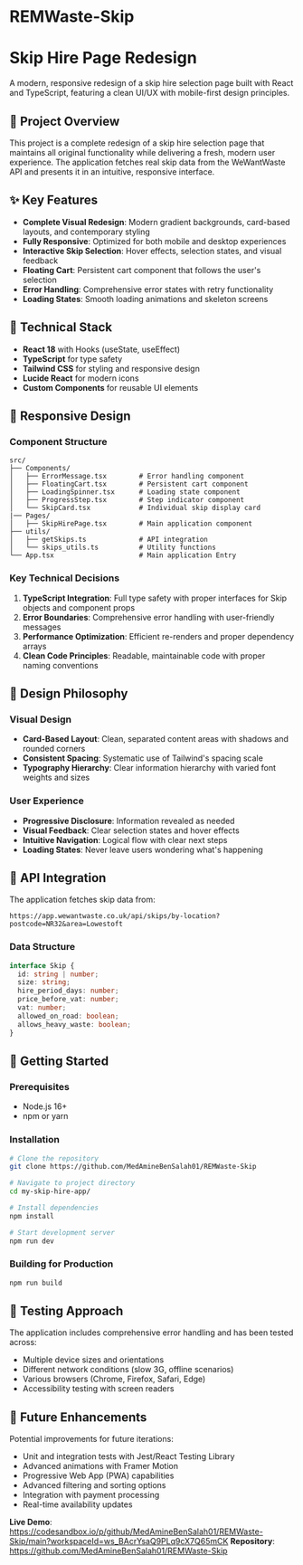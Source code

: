 # REMWaste-Skip


# Skip Hire Page Redesign

A modern, responsive redesign of a skip hire selection page built with React and TypeScript, featuring a clean UI/UX with mobile-first design principles.

## 🎯 Project Overview

This project is a complete redesign of a skip hire selection page that maintains all original functionality while delivering a fresh, modern user experience. The application fetches real skip data from the WeWantWaste API and presents it in an intuitive, responsive interface.

## ✨ Key Features

- **Complete Visual Redesign**: Modern gradient backgrounds, card-based layouts, and contemporary styling
- **Fully Responsive**: Optimized for both mobile and desktop experiences
- **Interactive Skip Selection**: Hover effects, selection states, and visual feedback
- **Floating Cart**: Persistent cart component that follows the user's selection
- **Error Handling**: Comprehensive error states with retry functionality
- **Loading States**: Smooth loading animations and skeleton screens


## 🚀 Technical Stack

- **React 18** with Hooks (useState, useEffect)
- **TypeScript** for type safety
- **Tailwind CSS** for styling and responsive design
- **Lucide React** for modern icons
- **Custom Components** for reusable UI elements

## 📱 Responsive Design


### Component Structure
```
src/
├── Components/
│   ├── ErrorMessage.tsx        # Error handling component
│   ├── FloatingCart.tsx        # Persistent cart component
│   ├── LoadingSpinner.tsx      # Loading state component
│   ├── ProgressStep.tsx        # Step indicator component
│   └── SkipCard.tsx            # Individual skip display card
|── Pages/
│   ├── SkipHirePage.tsx        # Main application component
├── utils/
│   ├── getSkips.ts             # API integration
│   └── skips_utils.ts          # Utility functions
└── App.tsx                     # Main application Entry
```

### Key Technical Decisions

1. **TypeScript Integration**: Full type safety with proper interfaces for Skip objects and component props
3. **Error Boundaries**: Comprehensive error handling with user-friendly messages
4. **Performance Optimization**: Efficient re-renders and proper dependency arrays
5. **Clean Code Principles**: Readable, maintainable code with proper naming conventions

## 🎨 Design Philosophy

### Visual Design
- **Card-Based Layout**: Clean, separated content areas with shadows and rounded corners
- **Consistent Spacing**: Systematic use of Tailwind's spacing scale
- **Typography Hierarchy**: Clear information hierarchy with varied font weights and sizes

### User Experience
- **Progressive Disclosure**: Information revealed as needed
- **Visual Feedback**: Clear selection states and hover effects
- **Intuitive Navigation**: Logical flow with clear next steps
- **Loading States**: Never leave users wondering what's happening

## 🔗 API Integration

The application fetches skip data from:
```
https://app.wewantwaste.co.uk/api/skips/by-location?postcode=NR32&area=Lowestoft
```

### Data Structure
```typescript
interface Skip {
  id: string | number;
  size: string;
  hire_period_days: number;
  price_before_vat: number;
  vat: number;
  allowed_on_road: boolean;
  allows_heavy_waste: boolean;
}
```

## 🚀 Getting Started

### Prerequisites
- Node.js 16+ 
- npm or yarn

### Installation
```bash
# Clone the repository
git clone https://github.com/MedAmineBenSalah01/REMWaste-Skip

# Navigate to project directory
cd my-skip-hire-app/

# Install dependencies
npm install

# Start development server
npm run dev
```

### Building for Production
```bash
npm run build
```



## 🧪 Testing Approach

The application includes comprehensive error handling and has been tested across:
- Multiple device sizes and orientations
- Different network conditions (slow 3G, offline scenarios)
- Various browsers (Chrome, Firefox, Safari, Edge)
- Accessibility testing with screen readers

## 🔮 Future Enhancements

Potential improvements for future iterations:
- Unit and integration tests with Jest/React Testing Library
- Advanced animations with Framer Motion
- Progressive Web App (PWA) capabilities
- Advanced filtering and sorting options
- Integration with payment processing
- Real-time availability updates



**Live Demo**: https://codesandbox.io/p/github/MedAmineBenSalah01/REMWaste-Skip/main?workspaceId=ws_BAcrYsaQ9PLq9cX7Q65mCK
**Repository**: https://github.com/MedAmineBenSalah01/REMWaste-Skip